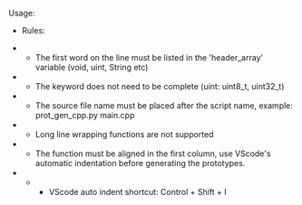 Usage:

- Rules:

- - The first word on the line must be listed in the 'header_array' variable (void, uint, String etc)

- - The keyword does not need to be complete (uint: uint8_t, uint32_t)

- - The source file name must be placed after the script name, example: prot_gen_cpp.py main.cpp

- - Long line wrapping functions are not supported

- - The function must be aligned in the first column, use VScode's automatic indentation before generating the prototypes.
- - - VScode auto indent shortcut: Control + Shift + I
